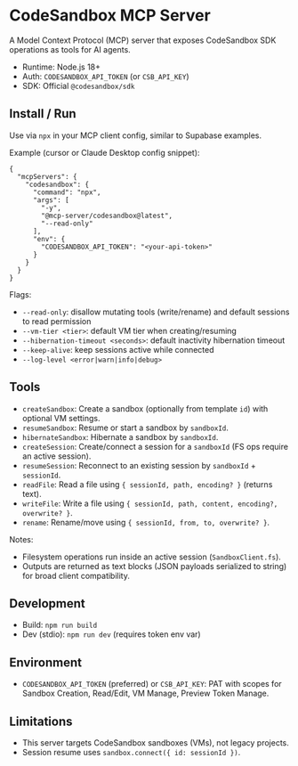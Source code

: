 # CodeSandbox MCP Server

A Model Context Protocol (MCP) server that exposes CodeSandbox SDK operations as tools for AI agents.

- Runtime: Node.js 18+
- Auth: `CODESANDBOX_API_TOKEN` (or `CSB_API_KEY`)
- SDK: Official `@codesandbox/sdk`

## Install / Run

Use via `npx` in your MCP client config, similar to Supabase examples.

Example (cursor or Claude Desktop config snippet):

```
{
  "mcpServers": {
    "codesandbox": {
      "command": "npx",
      "args": [
        "-y",
        "@mcp-server/codesandbox@latest",
        "--read-only"
      ],
      "env": {
        "CODESANDBOX_API_TOKEN": "<your-api-token>"
      }
    }
  }
}
```

Flags:
- `--read-only`: disallow mutating tools (write/rename) and default sessions to read permission
- `--vm-tier <tier>`: default VM tier when creating/resuming
- `--hibernation-timeout <seconds>`: default inactivity hibernation timeout
- `--keep-alive`: keep sessions active while connected
- `--log-level <error|warn|info|debug>`

## Tools

- `createSandbox`: Create a sandbox (optionally from template `id`) with optional VM settings.
- `resumeSandbox`: Resume or start a sandbox by `sandboxId`.
- `hibernateSandbox`: Hibernate a sandbox by `sandboxId`.
- `createSession`: Create/connect a session for a `sandboxId` (FS ops require an active session).
- `resumeSession`: Reconnect to an existing session by `sandboxId` + `sessionId`.
- `readFile`: Read a file using `{ sessionId, path, encoding? }` (returns text).
- `writeFile`: Write a file using `{ sessionId, path, content, encoding?, overwrite? }`.
- `rename`: Rename/move using `{ sessionId, from, to, overwrite? }`.

Notes:
- Filesystem operations run inside an active session (`SandboxClient.fs`).
- Outputs are returned as text blocks (JSON payloads serialized to string) for broad client compatibility.

## Development

- Build: `npm run build`
- Dev (stdio): `npm run dev` (requires token env var)

## Environment

- `CODESANDBOX_API_TOKEN` (preferred) or `CSB_API_KEY`: PAT with scopes for Sandbox Creation, Read/Edit, VM Manage, Preview Token Manage.

## Limitations

- This server targets CodeSandbox sandboxes (VMs), not legacy projects.
- Session resume uses `sandbox.connect({ id: sessionId })`.

